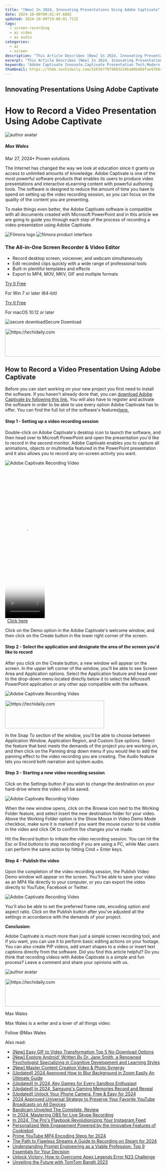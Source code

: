 ```yaml
---
title: "[New] In 2024, Innovating Presentations Using Adobe Captivate"
date: 2024-10-06T00:41:47.688Z
updated: 2024-10-09T19:00:01.713Z
tags: 
  - screen-recording
  - ai video
  - ai audio
categories: 
  - ai
  - screen
description: "This Article Describes [New] In 2024, Innovating Presentations Using Adobe Captivate"
excerpt: "This Article Describes [New] In 2024, Innovating Presentations Using Adobe Captivate"
keywords: "Adobe Captivate Innovate,Captivate Presentation Tech,Modern Adobe Presents,Creative Captivate Tools,Adobe for Engaging Presentations,Captivate Design & Content,Adobe Captivate Effects"
thumbnail: https://thmb.techidaily.com/526587f9f9083224ba90b469fae9f684a8ef66dad7a99594a73a26d6b57f4450.jpg
---
```


## Innovating Presentations Using Adobe Captivate

# How to Record a Video Presentation Using Adobe Captivate

![author avatar](https://images.wondershare.com/filmora/article-images/max-wales-author.jpg)

##### Max Wales

 Mar 27, 2024• Proven solutions

The Internet has changed the way we look at education since it grants us access to unlimited amounts of knowledge. Adobe Captivate is one of the most powerful software products that enables its users to produce video presentations and interactive eLearning content with powerful authoring tools. The software is designed to reduce the amount of time you have to spend on setting up the video recording session, so you can focus on the quality of the content you are presenting.

To make things even better, the Adobe Captivate software is compatible with all documents created with Microsoft PowerPoint and in this article we are going to guide you through each step of the process of recording a video presentation using Adobe Captivate.

![Filmora logo](https://images.wondershare.com/filmora/logo_icon/wondershare-filmora-logo-horizontal.png) ![filmora product interface](https://images.wondershare.com/filmora/images/common/filmora-product-banner.png)

### The All-in-One Screen Recorder & Video Editor

* Record desktop screen, voiceover, and webcam simultaneously
* Edit recorded clips quickly with a wide range of professional tools
* Built-in plentiful templates and effects
* Export to MP4, MOV, MKV, GIF and multiple formats

[Try It Free](https://tools.techidaily.com/wondershare/filmora/download/)

For Win 7 or later (64-bit)

[Try It Free](https://tools.techidaily.com/wondershare/filmora/download/)

For macOS 10.12 or later

![secure download](https://static.wondershare.com/images-filmora/images/common/securety.svg)Secure Download

<!-- affiliate ads begin -->
<a href="https://aligracehair.sjv.io/c/5597632/2006919/19272" target="_top" id="2006919">
  <img src="//a.impactradius-go.com/display-ad/19272-2006919" border="0" alt="https://techidaily.com" width="728" height="90"/>
</a>
<img height="0" width="0" src="https://aligracehair.sjv.io/i/5597632/2006919/19272" style="position:absolute;visibility:hidden;" border="0" />
<!-- affiliate ads end -->

## How to Record a Video Presentation Using Adobe Captivate

Before you can start working on your new project you first need to install the software. If you haven't already done that, you can [download Adobe Captivate by following this link.](https://www.adobe.com/products/captivate.html) You will also have to register and activate the software in order to be able to use every option Adobe Captivate has to offer. You can find the full list of the software's features[here.](https://www.adobe.com/products/captivate/features.html)

#### Step 1 - Setting up a video recording session

Double-click on Adobe Captivate's desktop icon to launch the software, and then head over to Microsft PowerPoint and open the presentation you'd like to record in the second monitor. Adobe Captivate enables you to capture all animations, objects or multimedia featured in the PowerPoint presentation and it also allows you to record any on-screen activity you want.

![ Adobe Captivate Recording Video ](https://images.wondershare.com/filmora/article-images/adobe-captivate-video-recording.jpg)

<!-- affiliate ads begin -->
<span id="1976998">
					<video width="128" height="480" style="cursor:pointer"
           poster="//a.impactradius-go.com/display-clicktoplayimage/1976998.png"
           onclick="if(!this.playClicked){this.play();this.setAttribute('controls',true);this.playClicked=true;}">
	   <source src="//a.impactradius-go.com/display-ad/22993-1976998">
	   <img src="//a.impactradius-go.com/display-clicktoplayimage/1976998.png" style="border: none; height: 100%; width: 100%; object-fit: contain">
	</video>
	<div style="width:80px;text-align:center"><a href="javascript:window.open(decodeURIComponent('https%3A%2F%2Fhomestyler.sjv.io%2Fc%2F5597632%2F1976998%2F22993'), '_blank');void(0);">Click here</a></div>
</span>
<img height="0" width="0" src="https://imp.pxf.io/i/5597632/1976998/22993" style="position:absolute;visibility:hidden;" border="0" />
<!-- affiliate ads end -->

Click on the Demo option in the Adobe Captivate's welcome window, and then click on the Create button in the lower right corner of the screen.

#### Step 2 - Select the application and designate the area of the screen you'd like to record

After you click on the Create button, a new window will appear on the screen. In the upper left corner of the window, you'll be able to see Screen Area and Application options. Select the Application feature and head over to the drop-down menu located directly below it to select the Microsoft PowerPoint application or any other app compatible with the software.

![ Adobe Captivate Recording Video ](https://images.wondershare.com/filmora/article-images/adobe-captivate-video-recording-settings.jpg)

<!-- affiliate ads begin -->
<a href="https://bluettius.sjv.io/c/5597632/2139113/17108" target="_top" id="2139113">
  <img src="//a.impactradius-go.com/display-ad/17108-2139113" border="0" alt="https://techidaily.com" width="320" height="90"/>
</a>
<img height="0" width="0" src="https://bluettius.sjv.io/i/5597632/2139113/17108" style="position:absolute;visibility:hidden;" border="0" />
<!-- affiliate ads end -->

In the Snap To section of the window, you'll be able to choose between Application Window, Application Region, and Custom Size options. Select the feature that best meets the demands of the project you are working on, and then click on the Panning drop down menu if you would like to add the panning effect to the video recording you are creating. The Audio feature lets you record both narration and system audio.

#### Step 3 - Starting a new video recording session

Click on the Settings button if you wish to change the destination on your hard-drive where the video will be saved.

![ Adobe Captivate Recording Video ](https://images.wondershare.com/filmora/article-images/adobe-captivate-video-recording-start.jpg)

When the new window opens, click on the Browse icon next to the Working Folder feature, and select insert the new destination folder for your video. Above the Working Folder option is the Show Mouse in Video Demo Mode checkbox, make sure it is marked if you want the mouse cursor to be visible in the video and click OK to confirm the changes you've made.

Hit the Record button to initiate the video recording session. You can hit the Esc or End buttons to stop recording if you are using a PC, while Mac users can perform the same action by hitting Cmd + Enter keys.

#### Step 4 - Publish the video

Upon the completion of the video recording session, the Publish Video Demo window will appear on the screen. You'll be able to save your video as an MP4 file directly to your computer, or you can export the video directly to YouTube, Facebook or Twitter.

![ Adobe Captivate Recording Video ](https://images.wondershare.com/filmora/article-images/adobe-captivate-video-recording-post.jpg)

You'll also be able to set the preferred frame rate, encoding option and aspect ratio. Click on the Publish button after you've adjusted all the settings in accordance with the demands of your project.

**Conclusion:**

Adobe Captivate is much more than just a simple screen recording tool, and if you want, you can use it to perform basic editing actions on your footage. You can also create PIP videos, add smart shapes to a video or insert text captions directly from the software. Did you find this article helpful? Do you think that recording videos with Adobe Captivate is a simple and fun process? Leave a comment and share your opinions with us.

![author avatar](https://images.wondershare.com/filmora/article-images/max-wales-author.jpg)

<!-- affiliate ads begin -->
<a href="https://unicoeye.pxf.io/c/5597632/2134494/18498" target="_top" id="2134494">
  <img src="//a.impactradius-go.com/display-ad/18498-2134494" border="0" alt="https://techidaily.com" width="721" height="90"/>
</a>
<img height="0" width="0" src="https://unicoeye.pxf.io/i/5597632/2134494/18498" style="position:absolute;visibility:hidden;" border="0" />
<!-- affiliate ads end -->

Max Wales

Max Wales is a writer and a lover of all things video.

Follow @Max Wales

<ins class="adsbygoogle"
      style="display:block"
      data-ad-client="ca-pub-7571918770474297"
      data-ad-slot="8358498916"
      data-ad-format="auto"
      data-full-width-responsive="true"></ins>

<span class="atpl-alsoreadstyle">Also read:</span>
<div><ul>
<li><a href="https://article-files.techidaily.com/new-easy-gif-to-video-transformation-top-5-no-download-options/"><u>[New] Easy GIF to Video Transformation Top 5 No-Download Options</u></a></li>
<li><a href="https://screen-capture.techidaily.com/new-explore-android-written-by-dr-jane-smith-a-renowned-psychologist-specializing-in-cognitive-development-and-learning-styles/"><u>[New] Explore Android' Written By Dr. Jane Smith, a Renowned Psychologist Specializing in Cognitive Development and Learning Styles</u></a></li>
<li><a href="https://article-knowledge.techidaily.com/new-master-content-creation-video-and-photo-synergy/"><u>[New] Master Content Creation Video & Photo Synergy</u></a></li>
<li><a href="https://screen-capture.techidaily.com/updated-2024-approved-how-to-blur-background-in-zoom-easily-an-ultimate-guide/"><u>[Updated] 2024 Approved How to Blur Background in Zoom Easily An Ultimate Guide</u></a></li>
<li><a href="https://screen-capture.techidaily.com/updated-in-2024-key-games-for-every-sandbox-enthusiast/"><u>[Updated] In 2024, Key Games for Every Sandbox Enthusiast</u></a></li>
<li><a href="https://screen-capture.techidaily.com/updated-in-2024-samsungs-gaming-memories-record-and-reveal/"><u>[Updated] In 2024, Samsung's Gaming Memories Record and Reveal</u></a></li>
<li><a href="https://screen-capture.techidaily.com/updated-unlock-your-phone-camera-free-and-easy-for-2024/"><u>[Updated] Unlock Your Phone Camera, Free & Easy for 2024</u></a></li>
<li><a href="https://screen-capture.techidaily.com/2024-approved-universal-strategy-to-preserve-your-favorite-youtube-broadcasts-on-all-devices/"><u>2024 Approved Universal Strategy to Preserve Your Favorite YouTube Broadcasts on All Devices</u></a></li>
<li><a href="https://screen-capture.techidaily.com/bandicam-unveiled-the-complete-review/"><u>Bandicam Unveiled The Complete, Review</u></a></li>
<li><a href="https://on-screen-recording.techidaily.com/in-2024-mastering-obs-for-live-skype-recording/"><u>In 2024, Mastering OBS for Live Skype Recording</u></a></li>
<li><a href="https://instagram-video-files.techidaily.com/in-2024-the-pros-playbook-revolutionizing-your-instagram-feed/"><u>In 2024, The Pro's Playbook Revolutionizing Your Instagram Feed</u></a></li>
<li><a href="https://data-safeguard.techidaily.com/personalized-web-engagement-powered-by-the-innovative-features-of-cookiebot/"><u>Personalized Web Engagement Powered by the Innovative Features of Cookiebot</u></a></li>
<li><a href="https://article-tips.techidaily.com/prime-youtube-mp4-encoding-steps-for-2024/"><u>Prime YouTube MP4 Encoding Steps for 2024</u></a></li>
<li><a href="https://screen-capture.techidaily.com/the-path-to-flawless-streams-a-guide-to-recording-on-steam-for-2024/"><u>The Path to Flawless Streams A Guide to Recording on Steam for 2024</u></a></li>
<li><a href="https://tech-hub.techidaily.com/understanding-prompt-engineering-as-a-viable-profession-top-9-essentials-for-your-decision/"><u>Understanding Prompt Engineering as a Viable Profession: Top 9 Essentials for Your Decision</u></a></li>
<li><a href="https://win-solutions.techidaily.com/unlock-victory-how-to-overcome-apex-legends-error-n23-challenge/"><u>Unlock Victory: How to Overcome Apex Legends Error N23 Challenge</u></a></li>
<li><a href="https://fox-glue.techidaily.com/unveiling-the-future-with-tomtom-bandit-2023/"><u>Unveiling the Future with TomTom Bandit 2023</u></a></li>
</ul></div>

